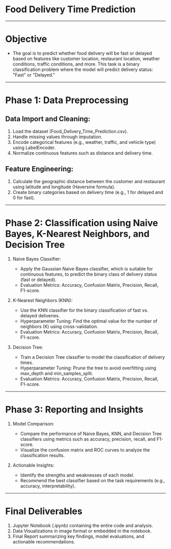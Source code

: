 # Food Delivery Time Prediction

---------------------------------------------
# Objective 
  * The goal is to predict whether food delivery will be fast or delayed based on features like customer location, restaurant location, weather conditions, traffic conditions, and more. This task is a binary classification problem where the model will predict delivery status: "Fast" or "Delayed."

---------------------------------------------
# Phase 1: Data Preprocessing
## Data Import and Cleaning:
1. Load the dataset (Food_Delivery_Time_Prediction.csv).
2. Handle missing values through imputation.
3. Encode categorical features (e.g., weather, traffic, and vehicle type) using LabelEncoder.
4. Normalize continuous features such as distance and delivery time.

## Feature Engineering:
1. Calculate the geographic distance between the customer and restaurant using latitude and longitude (Haversine formula).
2. Create binary categories based on delivery time (e.g., 1 for delayed and 0 for fast).

---------------------------------------------
# Phase 2: Classification using Naive Bayes, K-Nearest Neighbors, and Decision Tree
1. Naive Bayes Classifier:
   * Apply the Gaussian Naive Bayes classifier, which is suitable for continuous features, to predict the binary class of delivery status (fast or delayed).
   * Evaluation Metrics: Accuracy, Confusion Matrix, Precision, Recall, F1-score.

2. K-Nearest Neighbors (KNN):
   * Use the KNN classifier for the binary classification of fast vs. delayed deliveries.
   * Hyperparameter Tuning: Find the optimal value for the number of neighbors (K) using cross-validation.
   * Evaluation Metrics: Accuracy, Confusion Matrix, Precision, Recall, F1-score.
3. Decision Tree:
   * Train a Decision Tree classifier to model the classification of delivery times.
   * Hyperparameter Tuning: Prune the tree to avoid overfitting using max_depth and min_samples_split.
   * Evaluation Metrics: Accuracy, Confusion Matrix, Precision, Recall, F1-score.

---------------------------------------------
# Phase 3: Reporting and Insights
1. Model Comparison:
   * Compare the performance of Naive Bayes, KNN, and Decision Tree classifiers using metrics such as accuracy, precision, recall, and F1-score.
   * Visualize the confusion matrix and ROC curves to analyze the classification results.

2. Actionable Insights:
   * Identify the strengths and weaknesses of each model.
   * Recommend the best classifier based on the task requirements (e.g., accuracy, interpretability).

---------------------------------------------
# Final Deliverables
1. Jupyter Notebook (.ipynb) containing the entire code and analysis.
2. Data Visualizations in image format or embedded in the notebook.
3. Final Report summarizing key findings, model evaluations, and actionable recommendations.
